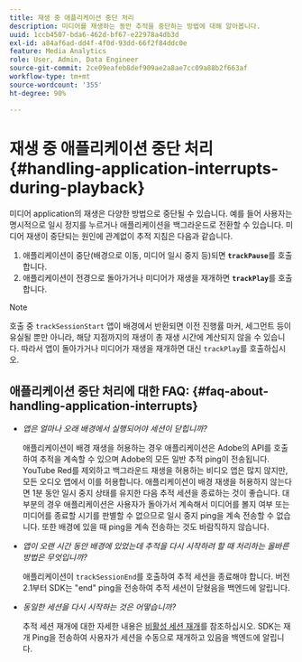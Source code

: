 ```yaml
---
title: 재생 중 애플리케이션 중단 처리
description: 미디어를 재생하는 동안 추적을 중단하는 방법에 대해 알아봅니다.
uuid: 1ccb4507-bda6-462d-bf67-e22978a4db3d
exl-id: a84af6ad-dd4f-4f0d-93dd-66f2f84ddc0e
feature: Media Analytics
role: User, Admin, Data Engineer
source-git-commit: 2ce09eafeb8def909ae2a8ae7cc09a88b2f663af
workflow-type: tm+mt
source-wordcount: '355'
ht-degree: 90%

---
```


# 재생 중 애플리케이션 중단 처리{#handling-application-interrupts-during-playback}

미디어 application의 재생은 다양한 방법으로 중단될 수 있습니다. 예를 들어 사용자는 명시적으로 일시 정지를 누르거나 애플리케이션을 백그라운드로 전환할 수 있습니다. 미디어 재생이 중단되는 원인에 관계없이 추적 지침은 다음과 같습니다.

1. 애플리케이션이 중단(배경으로 이동, 미디어 일시 중지 등)되면 **`trackPause`**&#x200B;를 호출합니다.
1. 애플리케이션이 전경으로 돌아가거나 미디어가 재생을 재개하면 **`trackPlay`**&#x200B;를 호출합니다.

>[!NOTE]
>
>호출 중 `trackSessionStart` 앱이 배경에서 반환되면 이전 진행률 마커, 세그먼트 등이 유실될 뿐만 아니라, 해당 지점까지의 재생이 총 재생 시간에 계산되지 않을 수 있습니다. 따라서 앱이 돌아가거나 미디어가 재생을 재개하면 대신 `trackPlay`를 호출하십시오.

## 애플리케이션 중단 처리에 대한 FAQ: {#faq-about-handling-application-interrupts}

* _앱은 얼마나 오래 배경에서 실행되어야 세션이 닫힙니까?_

  애플리케이션이 배경 재생을 허용하는 경우 애플리케이션은 Adobe의 API를 호출하여 추적을 계속할 수 있으며 Adobe의 모든 일반 추적 ping이 전송됩니다. YouTube Red를 제외하고 백그라운드 재생을 허용하는 비디오 앱은 많지 않지만, 모든 오디오 앱에서 이를 허용합니다. 애플리케이션이 배경 재생을 허용하지 않는다면 1분 동안 일시 중지 상태를 유지한 다음 추적 세션을 종료하는 것이 좋습니다. 대부분의 경우 애플리케이션은 사용자가 돌아가서 계속해서 미디어를 볼지 여부 또는 미디어를 종료할 시기를 판별할 수 없으므로 일시 중지 ping을 계속 전송할 수 없습니다. 또한 배경에 있을 때 ping을 계속 전송하는 것도 바람직하지 않습니다.

* _앱이 오랜 시간 동안 배경에 있었는데 추적을 다시 시작하려 할 때 처리하는 올바른 방법은 무엇입니까?_

  애플리케이션이 `trackSessionEnd`를 호출하여 추적 세션을 종료해야 합니다. 버전 2.1부터 SDK는 &quot;end&quot; ping을 전송하여 추적 세션이 닫혔음을 백엔드에 알립니다.

* _동일한 세션을 다시 시작하는 것은 어떻습니까?_

  추적 세션 재개에 대한 자세한 내용은 [비활성 세션 재개](resuming-inactive.md)를 참조하십시오. SDK는 재개 Ping을 전송하여 사용자가 세션을 수동으로 재개하고 있음을 백엔드에 알립니다.
